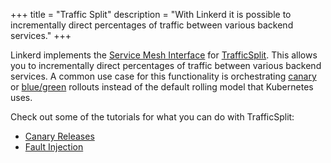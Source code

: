 +++
title = "Traffic Split"
description = "With Linkerd it is possible to incrementally direct percentages of traffic between various backend services."
+++

Linkerd implements the [Service Mesh Interface](https://smi-spec.io/) for
[TrafficSplit](https://github.com/deislabs/smi-spec/blob/master/traffic-split.md).
This allows you to incrementally direct percentages of traffic between various
backend services. A common use case for this functionality is orchestrating
[canary](https://martinfowler.com/bliki/CanaryRelease.html) or
[blue/green](https://martinfowler.com/bliki/BlueGreenDeployment.html) rollouts
instead of the default rolling model that Kubernetes uses.

Check out some of the tutorials for what you can do with TrafficSplit:

- [Canary Releases](/2/tasks/canary-release/)
- [Fault Injection](/2/tasks/fault-injection/)
